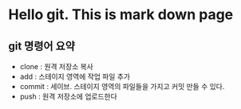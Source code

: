 # Hello git. This is mark down page

## git 명령어 요약

- clone : 원격 저장소 복사
- add : 스테이지 영역에 작업 파일 추가
- commit : 세이브. 스테이지 영역의 파일들을 가지고 커밋 만들 수 있다.
- push : 원격 저장소에 업로드한다
